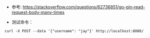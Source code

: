 - 参考: https://stackoverflow.com/questions/62736851/go-gin-read-request-body-many-times

- 测试命令： 
```
curl -X POST --data '{"username": "jay"}' http://localhost:8080/
```
